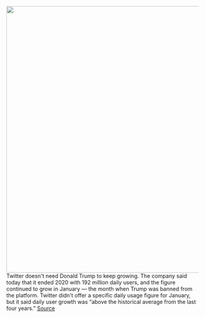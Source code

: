 <img src='https://cdn.vox-cdn.com/thumbor/QXN4HKQNZEWkNgydWUbXC7Oxmbo=/0x0:2040x1360/1200x800/filters:focal(857x517:1183x843)/cdn.vox-cdn.com/uploads/chorus_image/image/68795193/vpavic_210111_4366_0237.0.jpg' width='700px' /><br/>
Twitter doesn't need Donald Trump to keep growing. The company said today that it ended 2020 with 192 million daily users, and the figure continued to grow in January — the month when Trump was banned from the platform. Twitter didn't offer a specific daily usage figure for January, but it said daily user growth was “above the historical average from the last four years.”
<a href='https://www.theverge.com/2021/2/9/22275079/twitter-trump-ban-daily-user-growth-q4-2020-earnings'> Source <a/>